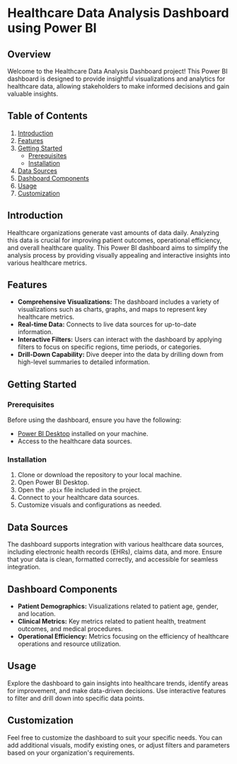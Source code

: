 # Healthcare Data Analysis Dashboard using Power BI

## Overview

Welcome to the Healthcare Data Analysis Dashboard project! This Power BI dashboard is designed to provide insightful visualizations and analytics for healthcare data, allowing stakeholders to make informed decisions and gain valuable insights.

## Table of Contents

1. [Introduction](#introduction)
2. [Features](#features)
3. [Getting Started](#getting-started)
    - [Prerequisites](#prerequisites)
    - [Installation](#installation)
4. [Data Sources](#data-sources)
5. [Dashboard Components](#dashboard-components)
6. [Usage](#usage)
7. [Customization](#customization)

## Introduction

Healthcare organizations generate vast amounts of data daily. Analyzing this data is crucial for improving patient outcomes, operational efficiency, and overall healthcare quality. This Power BI dashboard aims to simplify the analysis process by providing visually appealing and interactive insights into various healthcare metrics.

## Features

- **Comprehensive Visualizations:** The dashboard includes a variety of visualizations such as charts, graphs, and maps to represent key healthcare metrics.
- **Real-time Data:** Connects to live data sources for up-to-date information.
- **Interactive Filters:** Users can interact with the dashboard by applying filters to focus on specific regions, time periods, or categories.
- **Drill-Down Capability:** Dive deeper into the data by drilling down from high-level summaries to detailed information.

## Getting Started

### Prerequisites

Before using the dashboard, ensure you have the following:

- [Power BI Desktop](https://powerbi.microsoft.com/desktop/) installed on your machine.
- Access to the healthcare data sources.

### Installation

1. Clone or download the repository to your local machine.
2. Open Power BI Desktop.
3. Open the `.pbix` file included in the project.
4. Connect to your healthcare data sources.
5. Customize visuals and configurations as needed.

## Data Sources

The dashboard supports integration with various healthcare data sources, including electronic health records (EHRs), claims data, and more. Ensure that your data is clean, formatted correctly, and accessible for seamless integration.

## Dashboard Components

- **Patient Demographics:** Visualizations related to patient age, gender, and location.
- **Clinical Metrics:** Key metrics related to patient health, treatment outcomes, and medical procedures.
- **Operational Efficiency:** Metrics focusing on the efficiency of healthcare operations and resource utilization.

## Usage

Explore the dashboard to gain insights into healthcare trends, identify areas for improvement, and make data-driven decisions. Use interactive features to filter and drill down into specific data points.

## Customization

Feel free to customize the dashboard to suit your specific needs. You can add additional visuals, modify existing ones, or adjust filters and parameters based on your organization's requirements.


